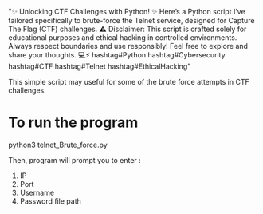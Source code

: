 "✨ Unlocking CTF Challenges with Python! ✨
Here’s a Python script I’ve tailored specifically to brute-force the Telnet service, designed for Capture The Flag (CTF) challenges.
⚠️ Disclaimer: This script is crafted solely for educational purposes and ethical hacking in controlled environments. Always respect boundaries and use responsibly!
Feel free to explore and share your thoughts. 💻⚡
hashtag#Python hashtag#Cybersecurity hashtag#CTF hashtag#Telnet hashtag#EthicalHacking"

This simple script may useful for some of the brute force attempts in CTF challenges. 

To run the program 
================================================
python3 telnet_Brute_force.py

Then, program will prompt you to enter :

  1. IP
  2. Port
  3. Username
  4. Password file path

